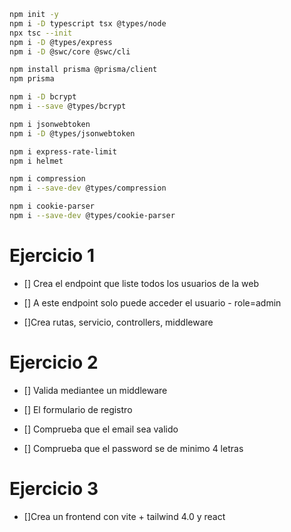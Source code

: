 ```bash
npm init -y
npm i -D typescript tsx @types/node  
npx tsc --init
npm i -D @types/express
npm i -D @swc/core @swc/cli 

npm install prisma @prisma/client
npm prisma

npm i -D bcrypt
npm i --save @types/bcrypt

npm i jsonwebtoken
npm i -D @types/jsonwebtoken

npm i express-rate-limit
npm i helmet

npm i compression
npm i --save-dev @types/compression

npm i cookie-parser
npm i --save-dev @types/cookie-parser

```
# Ejercicio 1
- [] Crea el endpoint que liste todos los usuarios de la web

- [] A este endpoint solo puede acceder el usuario - role=admin

- []Crea rutas, servicio, controllers, middleware


# Ejercicio 2
- [] Valida mediantee un middleware

- [] El formulario de registro

- [] Comprueba que el email sea valido

- [] Comprueba que el password se de minimo 4 letras

# Ejercicio 3
- []Crea un frontend con vite + tailwind 4.0 y react